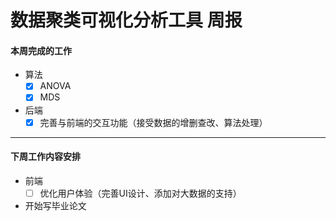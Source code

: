 # 数据聚类可视化分析工具 周报

#### 本周完成的工作

- 算法
  - [x] ANOVA
  - [x] MDS
- 后端
  - [x] 完善与前端的交互功能（接受数据的增删查改、算法处理）
----
#### 下周工作内容安排

- 前端
  - [ ] 优化用户体验（完善UI设计、添加对大数据的支持）
- 开始写毕业论文
